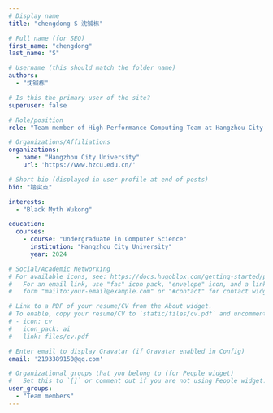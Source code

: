 ```yaml
---
# Display name
title: "chengdong S 沈铖栋"

# Full name (for SEO)
first_name: "chengdong"
last_name: "S"

# Username (this should match the folder name)
authors:
  - "沈铖栋"

# Is this the primary user of the site?
superuser: false

# Role/position
role: "Team member of High-Performance Computing Team at Hangzhou City University"

# Organizations/Affiliations
organizations:
  - name: "Hangzhou City University"
    url: 'https://www.hzcu.edu.cn/'

# Short bio (displayed in user profile at end of posts)
bio: "踏实点"

interests:
  - "Black Myth Wukong"

education:
  courses:
    - course: "Undergraduate in Computer Science"
      institution: "Hangzhou City University"
      year: 2024

# Social/Academic Networking
# For available icons, see: https://docs.hugoblox.com/getting-started/page-builder/#icons
#   For an email link, use "fas" icon pack, "envelope" icon, and a link in the
#   form "mailto:your-email@example.com" or "#contact" for contact widget.

# Link to a PDF of your resume/CV from the About widget.
# To enable, copy your resume/CV to `static/files/cv.pdf` and uncomment the lines below.
# - icon: cv
#   icon_pack: ai
#   link: files/cv.pdf

# Enter email to display Gravatar (if Gravatar enabled in Config)
email: '2193389150@qq.com'

# Organizational groups that you belong to (for People widget)
#   Set this to `[]` or comment out if you are not using People widget.
user_groups:
  - "Team members"
---
```

